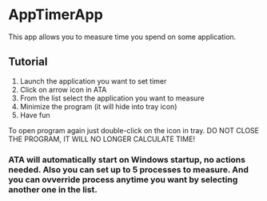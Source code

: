 # AppTimerApp

This app allows you to measure time you spend on some application. 

## Tutorial
1. Launch the application you want to set timer
2. Click on arrow icon in ATA
3. From the list select the application you want to measure
4. Minimize the program (it will hide into tray icon)
5. Have fun


To open program again just double-click on the icon in tray. DO NOT CLOSE THE PROGRAM, IT WILL NO LONGER CALCULATE TIME!

### ATA will automatically start on Windows startup, no actions needed. Also you can set up to 5 processes to measure. And you can ovverride process anytime you want by selecting another one in the list. 
